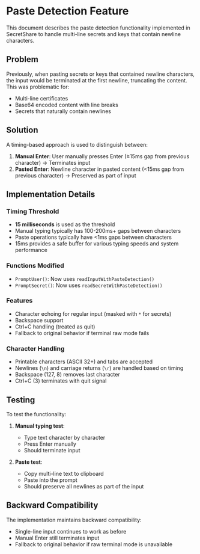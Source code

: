 # Paste Detection Feature

This document describes the paste detection functionality implemented in SecretShare to handle multi-line secrets and keys that contain newline characters.

## Problem

Previously, when pasting secrets or keys that contained newline characters, the input would be terminated at the first newline, truncating the content. This was problematic for:
- Multi-line certificates
- Base64 encoded content with line breaks
- Secrets that naturally contain newlines

## Solution

A timing-based approach is used to distinguish between:
1. **Manual Enter**: User manually presses Enter (≥15ms gap from previous character) → Terminates input
2. **Pasted Enter**: Newline character in pasted content (<15ms gap from previous character) → Preserved as part of input

## Implementation Details

### Timing Threshold
- **15 milliseconds** is used as the threshold
- Manual typing typically has 100-200ms+ gaps between characters
- Paste operations typically have <1ms gaps between characters
- 15ms provides a safe buffer for various typing speeds and system performance

### Functions Modified
- `PromptUser()`: Now uses `readInputWithPasteDetection()`
- `PromptSecret()`: Now uses `readSecretWithPasteDetection()`

### Features
- Character echoing for regular input (masked with `*` for secrets)
- Backspace support
- Ctrl+C handling (treated as quit)
- Fallback to original behavior if terminal raw mode fails

### Character Handling
- Printable characters (ASCII 32+) and tabs are accepted
- Newlines (`\n`) and carriage returns (`\r`) are handled based on timing
- Backspace (127, 8) removes last character
- Ctrl+C (3) terminates with quit signal

## Testing

To test the functionality:

1. **Manual typing test**:
   - Type text character by character
   - Press Enter manually
   - Should terminate input

2. **Paste test**:
   - Copy multi-line text to clipboard
   - Paste into the prompt
   - Should preserve all newlines as part of the input

## Backward Compatibility

The implementation maintains backward compatibility:
- Single-line input continues to work as before
- Manual Enter still terminates input
- Fallback to original behavior if raw terminal mode is unavailable
